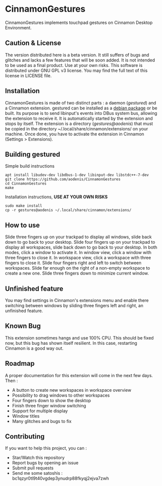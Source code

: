 CinnamonGestures
================

CinnamonGestures implements touchpad gestures on Cinnamon Desktop Environment.

Caution & License
-----------------

The version distributed here is a beta version. It still suffers of bugs and glitches and lacks a few features that will be soon added. It is not intended to be used as a final product.
Use at your own risks.
This software is distributed under GNU GPL v3 license. You may find the full text of this license in LICENSE file. 

Installation
------------

CinnamonGestures is made of two distinct parts : a daemon (*gestured*) and a Cinnamon extension.
gestured can be installed as a [debian package](https://github.com/aodenis/CinnamonGestures/releases) or be built. Its purpose is to send libinput's events into DBus system bus, allowing the extension to receive it. It is automatically started by the extension and stops by itself.
The extension is a directory (*gestures@aodenis*) that must be copied in the directory ~/.local/share/cinnamon/extensions/ on your machine. Once done, you have to activate the extension in Cinnamon (Settings > Extensions).

Building gestured
-----------------

Simple build instructions
```
apt install libudev-dev libdbus-1-dev libinput-dev libstdc++-7-dev
git clone https://github.com/aodenis/CinnamonGestures
cd CinnamonGestures
make
```

Installation instructions, __USE AT YOUR OWN RISKS__
```
sudo make install
cp -r gestures@aodenis ~/.local/share/cinnamon/extensions/
```

How to use
----------

Slide three fingers up on your trackpad to display all windows, slide back down to go back to your desktop.
Slide four fingers up on your trackpad to display all workspaces, slide back down to go back to your desktop.
In both modes, click a window to activate it.
In window view, click a window with three fingers to close it.
In workspace view, click a workspace with three fingers to close it.
Slide four fingers right and left to switch between workspaces. Slide far enough on the right of a non-empty workspace to create a new one.
Slide three fingers down to minimize current window.

Unfinished feature
------------------

You may find settings in Cinnamon's extensions menu and enable there switching between windows by sliding three fingers left and right, an unfinished feature.

Known Bug
---------

This extension sometimes hangs and use 100% CPU. This should be fixed now, but this bug has shown itself resilient. In this case, restarting Cinnamon is a good way out.

Roadmap
-------

A proper documentation for this extension will come in the next few days. Then :
+ A button to create new workspaces in workspace overview
+ Possibility to drag windows to other workspaces
+ Four fingers down to show the desktop
+ Finish three finger window switching
+ Support for multiple display
+ Window titles
+ Many glitches and bugs to fix

Contributing
------------

If you want to help this project, you can :
+ Star/Watch this repository
+ Report bugs by opening an issue
+ Submit pull requests
+ Send me some satoshis : bc1qzyr0tl9t40vgdep3ynudrp88fkyqj2ejva7zwh
